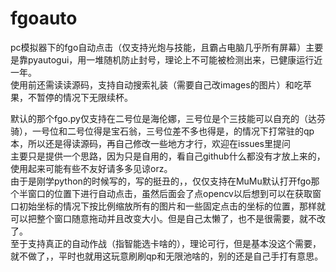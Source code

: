 # fgoauto
pc模拟器下的fgo自动点击（仅支持光炮与技能，且霸占电脑几乎所有屏幕）主要是靠pyautogui，用一堆随机防止封号，理论上不可能被检测出来，已健康运行近一年。  
使用前还需读读源码，支持自动搜索礼装（需要自己改images的图片）和吃苹果，不暂停的情况下无限续杯。  

默认的那个fgo.py仅支持在二号位是海伦娜，三号位是个三技能可以自充的（达芬骑），一号位和二号位得是宝石翁，三号位差不多也得是，的情况下打常驻的qp本，所以还是得读源码，再自己修改一些地方才行，欢迎在issues里提问  
主要只是提供一个思路，因为只是自用的，看自己github什么都没有才放上来的，使用起来可能有些不友好请多多见谅orz。  
由于是刚学python的时候写的，写的挺丑的，，仅仅支持在MuMu默认打开fgo那个半窗口的位置下进行自动点击，虽然后面会了点opencv以后想到可以在获取窗口初始坐标的情况下按比例缩放所有的图片和一些固定点击的坐标的位置，那样就可以把整个窗口随意拖动并且改变大小。但是自己太懒了，也不是很需要，就不改了。  
至于支持真正的自动作战（指智能选卡啥的），理论可行，但是基本没这个需要，就不做了，，平时也就用这玩意刷刷qp和无限池啥的，别的还是自己手打有意思。  
